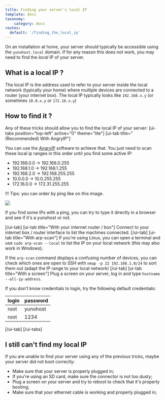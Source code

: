 ```yaml
---
title: Finding your server's local IP
template: docs
taxonomy:
    category: docs
routes:
  default: '/finding_the_local_ip'
---
```


On an installation at home, your server should typically be accessible using the `yunohost.local` domain. If for any reason this does not work, you may need to find the *local* IP of your server.

## What is a local IP ?
The local IP is the address used to refer to your server inside the local network (typically your home) where multiple devices are connected to a router (your internet box). The local IP typically looks like `192.168.x.y` (or sometimes `10.0.x.y` or `172.16.x.y`)

## How to find it ?
Any of these tricks should allow you to find the local IP of your server:
[ui-tabs position="top-left" active="0" theme="lite"]
[ui-tab title="(Recommended) With AngryIP"]

You can use the [AngryIP](https://angryip.org/download/) software to achieve that. You just need to scan these local ip ranges in this order until you find some active IP:
- 192.168.0.0 -> 192.168.0.255
- 192.168.1.0 -> 192.168.1.255
- 192.168.2.0 -> 192.168.255.255
- 10.0.0.0 -> 10.0.255.255
- 172.16.0.0 -> 172.31.255.255

!!! Tips: you can order by ping like on this image.

![](image://angryip.png?class=inline)

If you find some IPs with a ping, you can try to type it directly in a browser and see if it's a yunohost or not.

[/ui-tab]
[ui-tab title="With your internet router / box"]
Connect to your internet box / router interface to list the machines connected.
[/ui-tab]
[ui-tab title="With arp-scan"]
If you're using Linux, you can open a terminal and use `sudo arp-scan --local` to list the IP on your local network (this may also work in Windows);

If the `arp-scan` command displays a confusing number of devices, you can check which ones are open to SSH with `nmap -p 22 192.168.1.0/24` to sort them out (adapt the IP range to your local network)
[/ui-tab]
[ui-tab title="With a screen"]
Plug a screen on your server, log in and type `hostname --all-ip-address`.

If you don't know credentials to login, try the following default credentials:

| login | password |
|---|---|
| root | yunohost |
| root | 1234 |

[/ui-tab]
[/ui-tabs]

## I still can't find my local IP

If you are unable to find your server using any of the previous tricks, maybe your server did not boot correctly:

- Make sure that your server is properly plugged in;
- If you're using an SD card, make sure the connector is not too dusty;
- Plug a screen on your server and try to reboot to check that it's properly booting;
- Make sure that your ethernet cable is working and properly plugged in;
